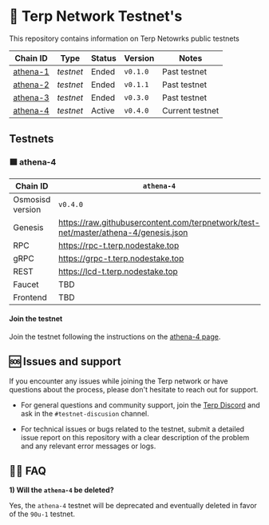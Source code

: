 <div>
    <h1>   
       🌌 Terp Network Testnet's
    </h1>
    <p> This repository contains information on Terp Netowrks public testnets </p>

</div>

| Chain ID                              | Type      | Status | Version       | Notes           |
|---------------------------------------|-----------|--------|---------------|-----------------|
| [athena-1](./testnets/athena-1) | *testnet* | Ended   | `v0.1.0`     | Past testnet |
| [athena-2](./testnets/athena-2) | *testnet* | Ended   | `v0.1.1`     | Past testnet  |
| [athena-3](./testnets/athena-3) | *testnet* | Ended   | `v0.3.0`     | Past testnet  |
| [athena-4](./testnets/athena-4) | *testnet* | Active  | `v0.4.0`     | Current testnet  |

## Testnets

### 🟪 athena-4

| Chain ID         | `athena-4`                                                                   |
|------------------|---------------------------------------------------------------------------------|
| Osmosisd version | `v0.4.0`                                                                        |
| Genesis          | <https://raw.githubusercontent.com/terpnetwork/test-net/master/athena-4/genesis.json> |
| RPC              | <https://rpc-t.terp.nodestake.top>                                              |
| gRPC             | <https://grpc-t.terp.nodestake.top>                                             |
| REST             | <https://lcd-t.terp.nodestake.top>                                              |
| Faucet           | TBD                                                  |
| Frontend         | TBD                                                  |

#### Join the testnet 

Join the testnet following the instructions on the [athena-4 page](./athena-4/README.md).


## 🆘 Issues and support

If you encounter any issues while joining the Terp network or have questions about the process, please don't hesitate to reach out for support.

- For general questions and community support, join the [Terp Discord](https://discord.gg/AxAuff4BCt) and ask in the `#testnet-discusion` channel.

- For technical issues or bugs related to the testnet, submit a detailed issue report on this repository with a clear description of the problem and any relevant error messages or logs.

## 🙋‍♀️ FAQ

**1) Will the `athena-4` be deleted?**

Yes, the `athena-4` testnet will be deprecated and eventually deleted in favor of the `90u-1` testnet. 
